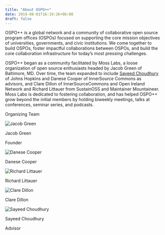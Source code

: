 ```yaml
---
title: "About OSPO++"
date: 2019-08-01T16:19:26+06:00
draft: false
---
```


OSPO++ is a global network and a community of collaborative open source program offices (OSPOs) focused on supporting the core mission objectives of universities, governments, and civic institutions. We come together to build OSPOs, foster impactful collaborations between OSPOs, and build the core collaboration infrastructure for today’s most pressing challenges.

OSPO++ began as a community facilitated by Moss Labs, a loose organization of open source enthusiasts headed by Jacob Green of Baltimore, MD. Over time, the team expanded to include [Sayeed Choudhury](https://members.educause.edu/sayeed-choudhury) of Johns Hopkins and Danese Cooper of InnerSource Commons as advisors, and Clare Dillon of InnerSourceCommons and Open Ireland Network and Richard Littauer from SustainOSS and Maintainer Mountaineer. Moss Labs is dedicated to fostering collaboration, and has helped OSPO++ grow beyond the initial members by holding biweekly meetings, talks at conferences, seminar series, and podcasts.

<div class="row text-center justify-content-md-center" id="team">
  <div class="col-sm-12">
    <p class="rainbow">Organizing Team</p>
  </div>
  <div class="col-xs-12 col-sm-6 col-lg-4">
    <img src="https://github.com/ospoplusplus/ospoplusplus.com/blob/main/assets/images/authors/jacob.jpg?raw=true" title="Jacob Green" class="align-middle"/>
    <p>Jacob Green</p>
    <p class="role">Founder</p>
  </div>
  <div class="col-xs-12 col-sm-6 col-lg-4">
      <img src="https://github.com/ospoplusplus/ospoplusplus.com/blob/main/assets/images/authors/dcooper.jpg?raw=true" title="Danese Cooper" class="align-middle"/>
      <p>Danese Cooper</p>
  </div>
  <div class="col-xs-12 col-sm-6 col-lg-4">
      <img src="https://github.com/ospoplusplus/ospoplusplus.com/blob/main/assets/images/authors/richard.png?raw=true" title="Richard Littauer" class="align-middle"/>
      <p>Richard Littauer</p>
  </div>
  <div class="col-xs-12 col-sm-6 col-lg-4">
      <img src="https://github.com/ospoplusplus/ospoplusplus.com/blob/main/assets/images/authors/clare.jpg?raw=true" title="Clare Dillon" class="align-middle"/>
      <p>Clare Dillon</p>
  </div>
  <div class="col-xs-12 col-sm-6 col-lg-4">
    <img src="https://github.com/ospoplusplus/ospoplusplus.com/blob/main/assets/images/authors/schoudhury.png?raw=true" title="Sayeed Choudhury" class="align-middle"/>
    <p>Sayeed Choudhury</p>
    <p class="role">Advisor</p>
  </div>
</div>


